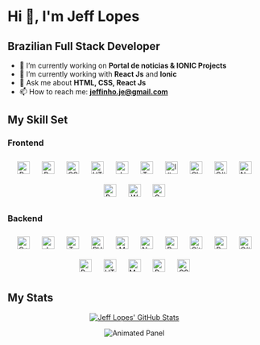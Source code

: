 # Hi 👋, I'm Jeff Lopes
## Brazilian Full Stack Developer

- 🔭 I’m currently working on **Portal de noticias & IONIC Projects**
- 🌱 I’m currently working with **React Js** and **Ionic**
- 💬 Ask me about **HTML, CSS, React Js**
- 📫 How to reach me: **jeffinho.je@gmail.com**



## My Skill Set

### Frontend
<div align="center">
  <img style="margin: 10px" src="https://profilinator.rishav.dev/skills-assets/react-original-wordmark.svg" alt="React" height="25" />
  <img style="margin: 10px" src="https://profilinator.rishav.dev/skills-assets/bootstrap-plain.svg" alt="Bootstrap" height="25" />
  <img style="margin: 10px" src="https://profilinator.rishav.dev/skills-assets/css3-original-wordmark.svg" alt="CSS3" height="25" />
  <img style="margin: 10px" src="https://profilinator.rishav.dev/skills-assets/html5-original-wordmark.svg" alt="HTML5" height="25" />
  <img style="margin: 10px" src="https://profilinator.rishav.dev/skills-assets/javascript-original.svg" alt="JavaScript" height="25" />
  <img style="margin: 10px" src="https://profilinator.rishav.dev/skills-assets/typescript-original.svg" alt="TypeScript" height="25" />
  <img style="margin: 10px" src="https://profilinator.rishav.dev/skills-assets/adobe_illustrator-icon.svg" alt="Illustrator" height="25" />
  <img style="margin: 10px" src="https://profilinator.rishav.dev/skills-assets/logo-title.svg" alt="Chart.js" height="25" />
  <img style="margin: 10px" src="https://profilinator.rishav.dev/skills-assets/csharp-original.svg" alt="C#" height="25" />
  <img style="margin: 10px" src="https://profilinator.rishav.dev/skills-assets/nodejs-original-wordmark.svg" alt="Node.js" height="25" />
  <img style="margin: 10px" src="https://profilinator.rishav.dev/skills-assets/python-original.svg" alt="Python" height="25" />
  <img style="margin: 10px" src="https://profilinator.rishav.dev/skills-assets/wordpress.png" alt="WordPress" height="25" />
  <img style="margin: 10px" src="https://profilinator.rishav.dev/skills-assets/cordova.png" alt="Cordova" height="25" />
</div>

### Backend
<div align="center">
  <img style="margin: 10px" src="https://profilinator.rishav.dev/skills-assets/cplusplus-original.svg" alt="C++" height="25" />
  <img style="margin: 10px" src="https://profilinator.rishav.dev/skills-assets/javascript-original.svg" alt="JavaScript" height="25" />
  <img style="margin: 10px" src="https://profilinator.rishav.dev/skills-assets/typescript-original.svg" alt="TypeScript" height="25" />
  <img style="margin: 10px" src="https://profilinator.rishav.dev/skills-assets/php-original.svg" alt="PHP" height="25" />
  <img style="margin: 10px" src="https://profilinator.rishav.dev/skills-assets/mongodb-original-wordmark.svg" alt="MongoDB" height="25" />
  <img style="margin: 10px" src="https://profilinator.rishav.dev/skills-assets/nodejs-original-wordmark.svg" alt="Node.js" height="25" />
  <img style="margin: 10px" src="https://profilinator.rishav.dev/skills-assets/python-original.svg" alt="Python" height="25" />
  <img style="margin: 10px" src="https://profilinator.rishav.dev/skills-assets/git-scm-icon.svg" alt="Git" height="25" />
  <img style="margin: 10px" src="https://profilinator.rishav.dev/skills-assets/gnu_bash-icon.svg" alt="Bash" height="25" />
  <img style="margin: 10px" src="https://profilinator.rishav.dev/skills-assets/csharp-original.svg" alt="C#" height="25" />
  <img style="margin: 10px" src="https://profilinator.rishav.dev/skills-assets/bootstrap-plain.svg" alt="Bootstrap" height="25" />
  <img style="margin: 10px" src="https://profilinator.rishav.dev/skills-assets/html5-original-wordmark.svg" alt="HTML5" height="25" />
  <img style="margin: 10px" src="https://profilinator.rishav.dev/skills-assets/mysql-original-wordmark.svg" alt="MySQL" height="25" />
  <img style="margin: 10px" src="https://profilinator.rishav.dev/skills-assets/react-original-wordmark.svg" alt="React" height="25" />
  <img style="margin: 10px" src="https://profilinator.rishav.dev/skills-assets/css3-original-wordmark.svg" alt="CSS3" height="25" />
</div>

 
## My Stats
  <div align="center">
  
[![Jeff Lopes' GitHub Stats](https://github-readme-stats.vercel.app/api?username=JLopes2021&show_icons=true&count_private=true&hide=stars&theme=radical&title_color=ff0000&icon_color=00ff00&text_color=0000ff&bg_color=000000)](https://github.com/JLopes2021?tab=repositories)
</div>

<div align="center">
  <img src="https://i.imgur.com/2Qn4Z2E.gif" alt="Animated Panel">
</div>
